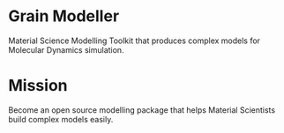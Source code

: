 # Grain Modeller
Material Science Modelling Toolkit that produces complex models for Molecular Dynamics simulation.

# Mission
Become an open source modelling package that helps Material Scientists build complex models easily.


